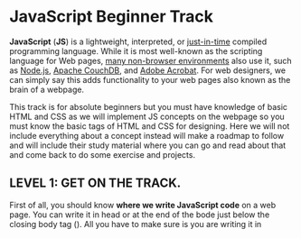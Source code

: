 
# JavaScript Beginner Track

**JavaScript** (**JS**) is a lightweight, interpreted, or [just-in-time](https://en.wikipedia.org/wiki/Just-in-time_compilation) compiled programming language. While it is most well-known as the scripting language for Web pages, [many non-browser environments](https://en.wikipedia.org/wiki/JavaScript#Other_usage) also use it, such as [Node.js](https://developer.mozilla.org/en-US/docs/Glossary/Node.js), [Apache CouchDB](https://couchdb.apache.org/), and [Adobe Acrobat](https://www.adobe.com/devnet/acrobat/javascript.html). For web designers, we can simply say this adds functionality to your web pages also known as the brain of a webpage.

This track is for absolute beginners but you must have knowledge of basic HTML and CSS as we will implement JS concepts on the webpage so you must know the basic tags of HTML and CSS for designing. Here we will not include everything about a concept instead will make a roadmap to follow and will include their study material where you can go and read about that and come back to do some exercise and projects.

## **LEVEL 1: GET ON THE TRACK.**

First of all, you should know **where we write JavaScript code** on a web page. You can write it in head or at the end of the bode just below the closing body tag (</body>). All you have to make sure is you are writing it in <script> tag. You can also make an external file like we do in CSS and include it in our HTML file. You can read more about it [here](https://www.w3schools.com/js/js_whereto.asp). Well, there is more to it if you don’t want to make a webpage you can directly start practicing in dev tools. Just press Ctrl+Shift+I or F12 or simply inspect any web page, then go to the console tab and there you go you can write your code three as well (for practice).

**Print “Hello World”:** First step of any programming language? … Off course printing hello world. In JavaScript, there are various methods like alert (), document.write() , console methods, and more. You can read about them [here](https://www.w3schools.com/js/js_output.asp) and for detailed console methods, you can refer [to this](https://developer.mozilla.org/en-US/docs/Web/API/console).

**Variables**: Variables are containers for storing data (values). And in JavaScript, we use Implicit declaration which means you don’t have to write data type (int, char, etc.) as we do in C or C++. We can define variables by using three keywords, [Let](https://developer.mozilla.org/en-US/docs/Web/JavaScript/Reference/Statements/let), [Var](https://developer.mozilla.org/en-US/docs/Web/JavaScript/Reference/Statements/var), [const](https://developer.mozilla.org/en-US/docs/Web/JavaScript/Reference/Statements/const) and you can read more about it by clicking on their names.

**Exercise**: A small exercise for you, store your name in a variable and print it with some greetings like “Hello Vikas!”.

**Data Structures:** Don’t be scared by the name we will not do any algorithms or CP questions here. We will understand some primitive and reference type data types in JavaScript.

Primitive Data types: Undefined, null, symbol, number, string, Boolean, bigInt

Reference Data Types: Array, Object

You can read about it [here](https://developer.mozilla.org/en-US/docs/Web/JavaScript/Data_structures).

**Operators and Arithmetic Operation:** There are different operators to perform different actions in JavaScript like ‘+’ operator is used for adding and concatenation, || OR operator etc. You can check [this](https://www.w3schools.com/js/js_operators.asp) for operators and [arithmetic operations](https://www.w3schools.com/js/js_arithmetic.asp).

**Function:** Functions are used to make code reusable so you can define a function once and can invoke it anytime time you need to perform that particular task instead of rewriting the code. A JavaScript function is defined with the function keyword, followed by a **name**, followed by parentheses **()**.

Function names can contain letters, digits, underscores, and dollar signs (same rules as variables).

The parentheses may include parameter names separated by commas: **(*parameter1, parameter2, ...*)**

The code to be executed, by the function, is placed inside curly brackets: **{}**

You can read more about it [here](https://www.w3schools.com/js/js_functions.asp). There is also a way to write the function without function keyword and it is known as arrow functions and is introduced in ES6. You can read it [here](https://developer.mozilla.org/en-US/docs/Web/JavaScript/Reference/Functions/Arrow_functions).

**Exercise: Make different functions to add, subtract, multiply and divide two numbers and invoke them by passing variables containing two different numbers into it.**

**Set timeout and set interval:**

set Timeout (expression, timeout); runs the code/function ***once*** after the timeout.

setInterval(expression, timeout); runs the code/function ***repeatedly***, with the length of the timeout between each repeat.

You can read more about them in these two links [here](https://www.w3schools.com/jsreF/met_win_settimeout.asp) and [here](https://www.w3schools.com/jsreF/met_win_setinterval.asp).

**String methods:** We have some string methods in JavaScript to make things easier with strings. There are methods to concatenate strings, split them into arrays, and many more you can read about them [here](https://developer.mozilla.org/en-US/docs/Learn/JavaScript/First_steps/Useful_string_methods).

**Date and Time: Here** in JavaScript we have methods to get date and time directly using new Date() constructor. Read more about it [here](https://developer.mozilla.org/en-US/docs/Web/JavaScript/Reference/Global_Objects/Date) or [here](https://www.w3schools.com/js/js_dates.asp).

### **TASK 1**

So now it’s time to make a small project to show what you have learned yet. You have to make a pull request for it.

**Description**: You have to make a simple webpage that will display the current time and it should update automatically after a second pass.  (Hint: make use of the setInterval)

Here is a screenshot, what you will make. You can use your own creativity to make it more beautiful.

![Untitled](Images/Untitled.png)

Optional: If you want to push yourself to make a more beautiful thing you can make an analog clock also JS concept for it will remain the same, but you have to use creativity in CSS (Hint: rotate property and absolute position)

Here is the screenshot of it. And a link to view it [https://vipul0425.github.io/Analog-watch/](https://vipul0425.github.io/Analog-watch/)

![Untitled](Images/Untitled%201.png)

Hope you enjoyed this task now let’s jump to another level.

## Level 2: Know the Fundamentals

**Array:** An array is a special variable, which can hold more than one value at a time. An array can hold many values under a single name, and you can access the values by referring to an index number. Using an array literal is the easiest way to create a JavaScript Array. For example: const *array_name* = [*item1*, *item2*, ...].

There is another method for it which is using new keyword: For example:

const cars = new Array("Saab", "Volvo", "BMW");

You can read more about arrays [here](https://developer.mozilla.org/en-US/docs/Web/JavaScript/Reference/Global_Objects/Array).

There are different methods to work with arrays as we did for strings, and you can read about them [here](https://www.w3schools.com/js/js_array_methods.asp).

**Object:** Objects in JavaScript, just as in many other programming languages, can be compared to objects in real life. The concept of objects in JavaScript can be understood with real-life, tangible objects.

In JavaScript, an object is a standalone entity, with properties and type. Compare it with a cup, for example. A cup is an object, with properties. A cup has a color, a design, weight, a material it is made of, etc. In the same way, JavaScript objects can have properties, which define their characteristics. You can read about objects [here](https://developer.mozilla.org/en-US/docs/Web/JavaScript/Guide/Working_with_Objects) and [here](https://www.w3schools.com/js/js_objects.asp).

**Loops:** Loops offer a quick and easy way to do something repeatedly. There are many different kinds of loops, but they all essentially do the same thing: they repeat an action some number of times. JavaScript offers the following kinds of loops, and you can read about them by clicking on their name.

- [for](https://www.w3schools.com/js/js_loop_for.asp) - loops through a block of code several times
- [for/in](https://www.w3schools.com/js/js_loop_forin.asp) - loops through the properties of an object
- [for/of](https://www.w3schools.com/js/js_loop_forof.asp) - loops through the values of an iterable object
- [forEach](https://developer.mozilla.org/en-US/docs/Web/JavaScript/Reference/Global_Objects/Array/forEach) – to iterate an array
- [while](https://www.w3schools.com/js/js_loop_while.asp) - loops through a block of code while a specified condition is true
- [do/while](https://www.w3schools.com/js/js_loop_while.asp) - also loops through a block of code while a specified condition is true

**Exercise:** Store some items you want to buy in an array and print them in the console.

**Conditions:** A **condition** is a set of rules that can interrupt normal code execution or change it, depending on whether the condition is completed or not.

An instruction or a set of instructions is executed if a specific condition is fulfilled. Otherwise, another instruction is executed. It is also possible to repeat the execution of an instruction, or set of instructions, while a condition is not yet fulfilled.

You can read more about it [here](https://www.w3schools.com/js/js_if_else.asp). And you can read about the switch case [here](https://developer.mozilla.org/en-US/docs/Web/JavaScript/Reference/Statements/switch).

**Dom selectors:** When a web page is loaded, the browser creates a **D**ocument **O**bject **M**odel of the page. The **HTML DOM** model is constructed as a tree of **Objects**. You can read more about the DOM model [here](https://www.w3schools.com/js/js_htmldom.asp).

And with the help of this model, we can select different elements in the web page. There are different types of selectors in JS.

Single element Selector:

- getElementById
- querySelector

Multi Element Selectors:

- getElementsByClassName
- getElementsByTagName
- querySelectorAll

You can read all about these selectors, how to use them and how to change certain properties of elements [here](https://developer.mozilla.org/en-US/docs/Web/API/Document_object_model/Locating_DOM_elements_using_selectors) and [here](https://www.w3schools.com/js/js_htmldom_css.asp).

**Events:** There are many events in JavaScript with the help of which you can add functionality to your web page. You can read about some common events [here](https://www.w3schools.com/js/js_events.asp).

**Exercise**: Take name as input from the users with the help of HTML forms and then make a function which will greet that user with a good morning or good afternoon depending upon the time and print the result on the webpage. (HINT: use conditions to check the time and while taking the input to remember to put .value to retrieve the value of that input field).

**Math Object:** The JavaScript Math object allows you to perform mathematical tasks on numbers. There are various methods, and you can read about them [here](https://www.w3schools.com/js/js_math.asp).

### **TASK 2**

So, it’s time for another quick project. Get ready to make one more pull request.

**Description:** In this task, you have to make a simple game in which you will generate a random number then the user will make a guess if that number matches, he wins the game else he lose. You can use your own creativity while designing it.

Optional: You can give an option of chances users have for example you can give 3 chances to a user to make guess then the final decision will come up. You can take input from the user about the lower and upper limit of the random number and lastly you can add some audio if he wins or loses.

Screenshot and link: [Random Number Guesser Game (vipul0425.github.io)](https://vipul0425.github.io/Random-Number-Guesser/)

![Untitled](Images/Untitled%202.png)

Congrats on one more pull request now let’s move on to another level.

## Level 3: Digging up the things

**DOM Navigation:** As we have seen earlier that a web page can be seen as a tree structure. So, there are ways to traverse it like selecting the parent element of the subject or selecting its descendants. You can read more about it [here](https://www.w3schools.com/js/js_htmldom_navigation.asp).

**Creating dynamic element:** You can create an element dynamically in the HTML page with the help of document.createElement(tagename) and then append it in the DOM as per your need. You can read more about it [here](https://developer.mozilla.org/en-US/docs/Web/API/Document/createElement).

**Event Listeners**: Earlier we have seen some events related to mouse and keyboard. Event Listeners can listen for a particular event on a particular element and you can achieve this by element.addEventListener(*event*, *callback*). You can read about it [here](https://www.w3schools.com/js/js_htmldom_eventlistener.asp).

**Template literals:** This is an ES6 feature and is very useful. Template Literals use back-ticks (``) rather than quotes ("") to define a string. It provides an easy way to interpolate variables and expressions into strings. The method is called string interpolation. The syntax is: {…}.

You can read more about it [here](https://developer.mozilla.org/en-US/docs/Web/JavaScript/Reference/Template_literals).

**Local storage:** Web storage objects localStorage and sessionStorage allow saving key/value pairs in the browser. What’s interesting about them is that the data survives a page refresh (for sessionStorage) and even a full browser restart (for localStorage). So, you can make a simple webpage that will have a storage facility without having a database or any server.

You can read more about localStorage [here](https://developer.mozilla.org/en-US/docs/Web/API/Window/localStorage) and about sessionStorage [here](https://developer.mozilla.org/en-US/docs/Web/API/Window/sessionStorage).

### **TASK 3**

Now it’s time to make the last pull request for this track.

**Description:** You have to make a Day planner or To-do list in which you use can add list items and delete them after completion. This whole thing should be implemented with local storage so whenever the user comes back to the webpage his items should be present there. You can make designs as per your creativity.

Optional: You can add the search feature to search tasks and you can display date and day. Moreover, you can make a section where completed items will be enlisted. And you can add more features as you want.

Screenshot and link: [https://dayplan.netlify.app/](https://dayplan.netlify.app/)

![Untitled](Images/Untitled%203.png)

Hope you enjoyed this task and this track also. This is not an end of JavaScript, there is much more into it. The more you dig the more you will find. So, what’s the **next step?** Well, now you have some basic knowledge you can proceed with some more concepts like promises, callbacks, working with APIs, Async Await, and much more. You can refer to the MDN docs if you like reading or you can refer to some YouTube channels like Traversy Media, Hitesh Chaudhary, Code With Harry, etc. if you prefer video content.

Good Luck with your journey!
